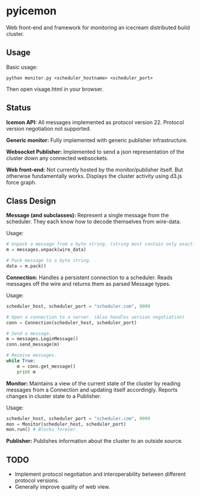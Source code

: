 # pyicemon
Web front-end and framework for monitoring an icecream distributed build cluster.


## Usage

Basic usage:

    python monitor.py <scheduler_hostname> <scheduler_port>

Then open visage.html in your browser.


## Status

**Icemon API:** All messages implemented as protocol version 22.  Protocol version negotiation not supported.

**Generic monitor:** Fully implemented with generic publisher infrastructure.

**Websocket Publisher:** Implemented to send a json representation of the cluster down any connected websockets.

**Web front-end:** Not currently hosted by the monitor/publisher itself.  But otherwise fundamentally works.  Displays the cluster activity using d3.js force graph.


## Class Design

**Message (and subclasses):** Represent a single message from the scheduler.  They each know how to decode themselves from wire-data.

Usage:

```python
# Unpack a message from a byte string. (string must contain only exactly one message)
m = messages.unpack(wire_data)

# Pack message to a byte string.
data = m.pack()
```

**Connection:** Handles a persistent connection to a scheduler.  Reads messages off the wire and returns them as parsed Message types.

Usage:

```python
scheduler_host, scheduler_port = "scheduler.com", 9999

# Open a connection to a server. (Also handles version negotiation)
conn = Connection(scheduler_host, scheduler_port)

# Send a message.
m = messages.LoginMessage()
conn.send_message(m)

# Receive messages.
while True:
    m = conn.get_message()
    print m
```

**Monitor:** Maintains a view of the current state of the cluster by reading messages from a Connection and updating itself accordingly.  Reports changes in cluster state to a Publisher.

Usage:

```python
scheduler_host, scheduler_port = "scheduler.com", 9999
mon = Monitor(scheduler_host, scheduler_port)
mon.run() # Blocks forever.
```

**Publisher:** Publishes information about the cluster to an outside source.


## TODO

  - Implement protocol negotiation and interoperability between different protocol versions.
  - Generally improve quality of web view.
